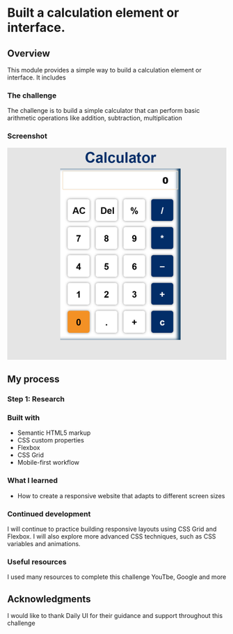 # Built a calculation element or interface.
## Overview
This module provides a simple way to build a calculation element or interface. It includes 

### The challenge
The challenge is to build a simple calculator that can perform basic arithmetic operations like addition, subtraction, multiplication
### Screenshot

![](/Challenge%20004/img/calc.png)

## My process

### Step 1: Research
### Built with

- Semantic HTML5 markup
- CSS custom properties
- Flexbox
- CSS Grid
- Mobile-first workflow

### What I learned
- How to create a responsive website that adapts to different screen sizes
### Continued development
I will continue to practice building responsive layouts using CSS Grid and Flexbox. I will also explore more advanced CSS techniques, such as CSS variables and animations. 

### Useful resources
I used many resources to complete this challenge YouTbe, Google and more 

## Acknowledgments
I would like to thank Daily UI for their guidance and support throughout this challenge

